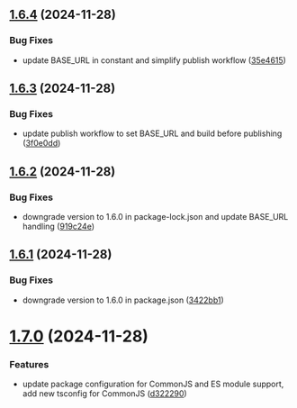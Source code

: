 ## [1.6.4](https://github.com/pirasanthan-jesugeevegan/temp-disposable-email/compare/v1.6.3...v1.6.4) (2024-11-28)


### Bug Fixes

* update BASE_URL in constant and simplify publish workflow ([35e4615](https://github.com/pirasanthan-jesugeevegan/temp-disposable-email/commit/35e4615498dad384b75ac226d3bd7fa82bc64ba9))



## [1.6.3](https://github.com/pirasanthan-jesugeevegan/temp-disposable-email/compare/v1.6.2...v1.6.3) (2024-11-28)


### Bug Fixes

* update publish workflow to set BASE_URL and build before publishing ([3f0e0dd](https://github.com/pirasanthan-jesugeevegan/temp-disposable-email/commit/3f0e0dd22b43b36d3f7ffd2e4389da3f8f7ac3d4))



## [1.6.2](https://github.com/pirasanthan-jesugeevegan/temp-disposable-email/compare/v1.6.1...v1.6.2) (2024-11-28)


### Bug Fixes

* downgrade version to 1.6.0 in package-lock.json and update BASE_URL handling ([919c24e](https://github.com/pirasanthan-jesugeevegan/temp-disposable-email/commit/919c24e563a7541f2a4163f79f49bd6e545f9dd6))



## [1.6.1](https://github.com/pirasanthan-jesugeevegan/temp-disposable-email/compare/v1.7.0...v1.6.1) (2024-11-28)


### Bug Fixes

* downgrade version to 1.6.0 in package.json ([3422bb1](https://github.com/pirasanthan-jesugeevegan/temp-disposable-email/commit/3422bb1adf4765b0283da9d814d2301044408b80))



# [1.7.0](https://github.com/pirasanthan-jesugeevegan/temp-disposable-email/compare/v1.6.0...v1.7.0) (2024-11-28)


### Features

* update package configuration for CommonJS and ES module support, add new tsconfig for CommonJS ([d322290](https://github.com/pirasanthan-jesugeevegan/temp-disposable-email/commit/d322290fd9c192792b16de2547211b716123a9d4))



